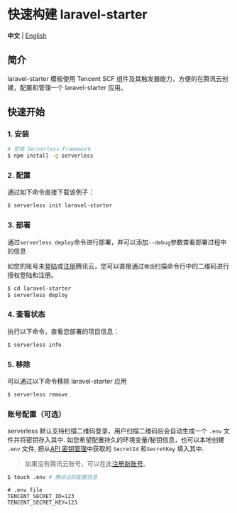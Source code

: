 # 快速构建 laravel-starter

**中文** | [English](./README_EN.md)

## 简介

laravel-starter 模板使用 Tencent SCF 组件及其触发器能力，方便的在腾讯云创建，配置和管理一个 laravel-starter 应用。

## 快速开始

### 1. 安装

```bash
# 安装 Serverless Framework
$ npm install -g serverless
```

### 2. 配置

通过如下命令直接下载该例子：

```bash
$ serverless init laravel-starter
```

### 3. 部署

通过`serverless deploy`命令进行部署，并可以添加`--debug`参数查看部署过程中的信息

如您的账号未[登陆](https://cloud.tencent.com/login)或[注册](https://cloud.tencent.com/register)腾讯云，您可以直接通过`微信`扫描命令行中的二维码进行授权登陆和注册。

```bash
$ cd laravel-starter
$ serverless deploy
```

### 4. 查看状态

执行以下命令，查看您部署的项目信息：

```bash
$ serverless info
```

### 5. 移除

可以通过以下命令移除 laravel-starter 应用

```bash
$ serverless remove
```

### 账号配置（可选）

serverless 默认支持扫描二维码登录，用户扫描二维码后会自动生成一个 `.env` 文件并将密钥存入其中.
如您希望配置持久的环境变量/秘钥信息，也可以本地创建 `.env` 文件, 
把从[API 密钥管理](https://console.cloud.tencent.com/cam/capi)中获取的 `SecretId` 和`SecretKey` 填入其中.

> 如果没有腾讯云账号，可以在此[注册新账号](https://cloud.tencent.com/register)。

```bash
$ touch .env # 腾讯云的配置信息
```

```
# .env file
TENCENT_SECRET_ID=123
TENCENT_SECRET_KEY=123
```
